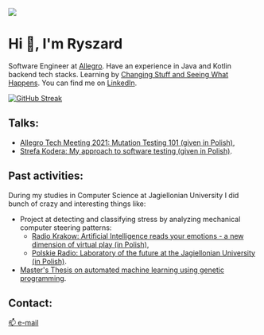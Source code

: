 ![](https://komarev.com/ghpvc/?username=ryszardmakuch&style=flat-square&color=orange&style=flat-square)

# Hi 👋, I'm Ryszard

Software Engineer at [Allegro](https://github.com/allegro). Have an experience in Java and Kotlin backend tech stacks. Learning by [Changing Stuff and Seeing What Happens](https://i.imgur.com/s425j5u.png). You can find me on [LinkedIn](https://www.linkedin.com/in/ryszardmakuch/).

[![GitHub Streak](https://github-readme-streak-stats.herokuapp.com?user=ryszardmakuch&theme=dark&hide_border=true&date_format=M%20j%5B%2C%20Y%5D)](https://git.io/streak-stats)

## Talks:

- [Allegro Tech Meeting 2021: Mutation Testing 101 (given in Polish)](https://github.com/ryszardmakuch/mutation-testing-101-atm-2021),
- [Strefa Kodera: My approach to software testing (given in Polish)](https://strefakodera.pl/po-godzinach/ryszard-makuch-o-testowaniu-oprogramowania).

## Past activities:

During my studies in Computer Science at Jagiellonian University I did bunch of crazy and interesting things like: 

- Project at detecting and classifying stress by analyzing mechanical computer steering patterns:
  - [Radio Krakow: Artificial Intelligence reads your emotions - a new dimension of virtual play (in Polish)](https://www.radiokrakow.pl/audycje/pracuja-na-nobla/interfejes-emocjonalny-nowatorskie-badania-nad-baedaniem-emocji-uczestnika-gry-przy-pomocy-sztucznej-inteligencji/),
  - [Polskie Radio: Laboratory of the future at the Jagiellonian University (in Polish)](https://www.polskieradio.pl/9/201/Artykul/1247414,Laboratorium-przyszlosci-na-Uniwersytecie-Jagiellonskim).
- [Master's Thesis on automated machine learning using genetic programming](https://gist.github.com/ryszardmakuch/3d278653469b827d147fb79b35804258).

## Contact:

[📫 e-mail](mailto:rmakuch.contact+gh@gmail.com)
